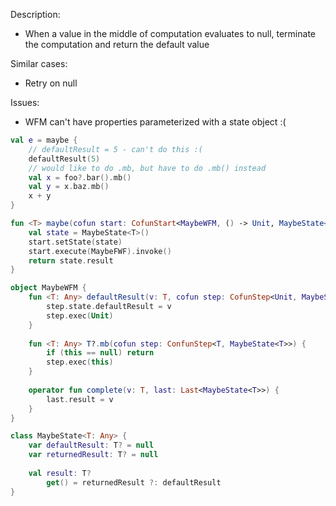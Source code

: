 Description:
  * When a value in the middle of computation evaluates to null, terminate the computation and return the default value
  
Similar cases:
  * Retry on null

Issues:
  * WFM can't have properties parameterized with a state object :(

``` kotlin
val e = maybe {
    // defaultResult = 5 - can't do this :(
    defaultResult(5)
    // would like to do .mb, but have to do .mb() instead
    val x = foo?.bar().mb()
    val y = x.baz.mb()
    x + y
}
```

``` kotlin
fun <T> maybe(cofun start: CofunStart<MaybeWFM, () -> Unit, MaybeState<T>): T? {
    val state = MaybeState<T>()
    start.setState(state)
    start.execute(MaybeFWF).invoke()
    return state.result        
}

object MaybeWFM {
    fun <T: Any> defaultResult(v: T, cofun step: CofunStep<Unit, MaybeState<T>>) {
        step.state.defaultResult = v
        step.exec(Unit)
    }
    
    fun <T: Any> T?.mb(cofun step: ConfunStep<T, MaybeState<T>>) {
        if (this == null) return
        step.exec(this)
    }
    
    operator fun complete(v: T, last: Last<MaybeState<T>>) {
        last.result = v
    }
}

class MaybeState<T: Any> {
    var defaultResult: T? = null
    var returnedResult: T? = null
    
    val result: T?
        get() = returnedResult ?: defaultResult
}

```